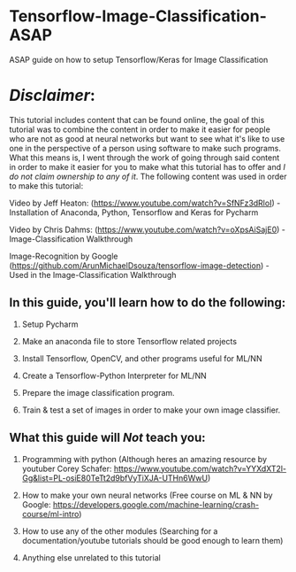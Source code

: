 # Tensorflow-Image-Classification-ASAP
ASAP guide on how to setup Tensorflow/Keras for Image Classification

# *Disclaimer*:
This tutorial includes content that can be found online, the goal of this tutorial was to combine the content in order to make it easier for people who are not as good at neural networks but want to see what it's like to use one in the perspective of a person using software to make such programs. What this means is, I went through the work of going through said content in order to make it easier for you to make what this tutorial has to offer and *I do not claim ownership to any of it*. The following content was used in order to make this tutorial:

Video by Jeff Heaton: (https://www.youtube.com/watch?v=SfNFz3dRloI) - Installation of Anaconda, Python, Tensorflow and Keras for Pycharm

Video by Chris Dahms: (https://www.youtube.com/watch?v=oXpsAiSajE0) - Image-Classification Walkthrough

Image-Recognition by Google (https://github.com/ArunMichaelDsouza/tensorflow-image-detection) - Used in the Image-Classification Walkthrough

## In this guide, you'll learn how to do the following:

1) Setup Pycharm

2) Make an anaconda file to store Tensorflow related projects

3) Install Tensorflow, OpenCV, and other programs useful for ML/NN

4) Create a Tensorflow-Python Interpreter for ML/NN

6) Prepare the image classification program.

7) Train & test a set of images in order to make your own image classifier.

## What this guide will *Not* teach you:

1) Programming with python (Although heres an amazing resource by youtuber Corey Schafer: https://www.youtube.com/watch?v=YYXdXT2l-Gg&list=PL-osiE80TeTt2d9bfVyTiXJA-UTHn6WwU)

2) How to make your own neural networks (Free course on ML & NN by Google: https://developers.google.com/machine-learning/crash-course/ml-intro)

3) How to use any of the other modules (Searching for a documentation/youtube tutorials should be good enough to learn them)

4) Anything else unrelated to this tutorial

#

